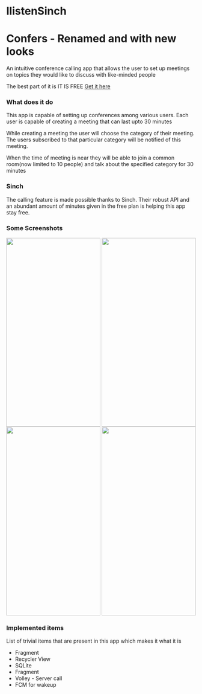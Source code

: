 # IlistenSinch

<h1>Confers - Renamed and with new looks</h1>
<p> An intuitive conference calling app that allows the user to set up meetings on topics they would like to discuss with like-minded people

The best part of it is IT IS FREE
[Get it here](https://play.google.com/store/apps/details?id=com.mazelon.aunki.confers)</p>

### What does it do
<p> This app is capable of setting up conferences among various users. Each user is capable of creating a meeting that can last upto 30 minutes</p>
<p>While creating a meeting the user will choose the category of their meeting. The users subscribed to that particular category will be notified of this meeting.</p>
<p>When the time of meeting is near they will be able to join a common room(now limited to 10 people) and talk about the specified category for 30 minutes</P>

### Sinch 
The calling feature is made possible thanks to Sinch. Their robust API and an abundant amount of minutes given in the free plan is helping this app stay free.

### Some Screenshots
<img src = https://i.imgur.com/4Nmgz08.jpg height = 500 width = 250><img src = https://i.imgur.com/23a2Jeg.jpg height = 500 width = 250 align = right ><br>
<img src = https://i.imgur.com/xyMcuBQ.jpg height = 500 width = 250>  <img src = https://i.imgur.com/oTjGZI6.jpg height = 500 width = 250 align = right >

### Implemented items
<p> List of trivial items that are present in this app which makes it what it is</p>
<ul>
  <li>Fragment</li>
  <li>Recycler View</li>
  <li>SQLite</li>
  <li>Fragment</li>
  <li>Volley - Server call</li>
  <li>FCM for wakeup</li>
  
